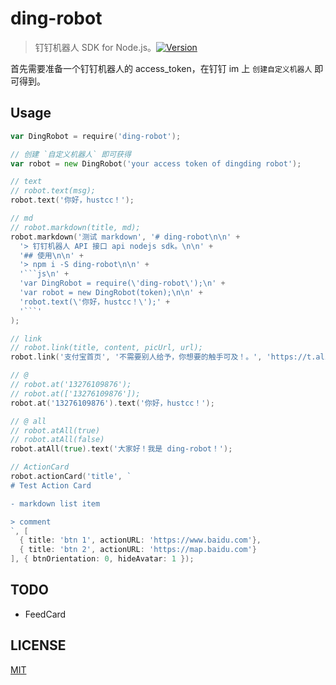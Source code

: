 # ding-robot

> 钉钉机器人 SDK for Node.js。[![Version](https://img.shields.io/npm/v/ding-robot.svg)](https://www.npmjs.com/package/ding-robot) 

首先需要准备一个钉钉机器人的 access_token，在钉钉 im 上 `创建自定义机器人` 即可得到。


## Usage

```go
var DingRobot = require('ding-robot');

// 创建 `自定义机器人` 即可获得
var robot = new DingRobot('your access token of dingding robot');

// text
// robot.text(msg);
robot.text('你好，hustcc！');

// md
// robot.markdown(title, md);
robot.markdown('测试 markdown', '# ding-robot\n\n' +
  '> 钉钉机器人 API 接口 api nodejs sdk。\n\n' +
  '## 使用\n\n' +
  '> npm i -S ding-robot\n\n' +
  '```js\n' +
  'var DingRobot = require(\'ding-robot\');\n' +
  'var robot = new DingRobot(token);\n\n' +
  'robot.text(\'你好，hustcc！\');' +
  '```'
);

// link
// robot.link(title, content, picUrl, url);
robot.link('支付宝首页', '不需要别人给予，你想要的触手可及！。', 'https://t.alipayobjects.com/images/T1HHFgXXVeXXXXXXXX.png', 'https://www.alipay.com/');

// @
// robot.at('13276109876');
// robot.at(['13276109876']);
robot.at('13276109876').text('你好，hustcc！');

// @ all
// robot.atAll(true)
// robot.atAll(false)
robot.atAll(true).text('大家好！我是 ding-robot！');

// ActionCard
robot.actionCard('title', `
# Test Action Card

- markdown list item

> comment
`, [
  { title: 'btn 1', actionURL: 'https://www.baidu.com'},
  { title: 'btn 2', actionURL: 'https://map.baidu.com'}
], { btnOrientation: 0, hideAvatar: 1 });

```


## TODO

 - FeedCard


## LICENSE

[MIT](LICENSE)
